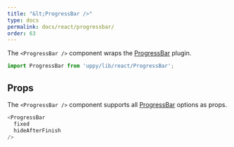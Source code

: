 ```yaml
---
title: "&lt;ProgressBar />"
type: docs
permalink: docs/react/progressbar/
order: 63
---
```


The `<ProgressBar />` component wraps the [ProgressBar][] plugin.

```js
import ProgressBar from 'uppy/lib/react/ProgressBar';
```

## Props

The `<ProgressBar />` component supports all [ProgressBar][] options as props.

```js
<ProgressBar
  fixed
  hideAfterFinish
/>
```

[ProgressBar]: /docs/progressbar/
